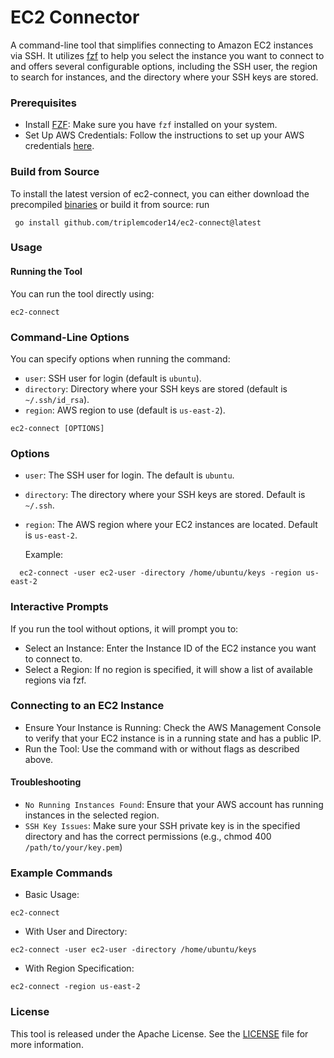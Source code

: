 # EC2 Connector

A command-line tool that simplifies connecting to Amazon EC2 instances via SSH. It utilizes [fzf](https://github.com/junegunn/fzf) to help you select the instance you want to connect to and offers several configurable options, including the SSH user, the region to search for instances, and the directory where your SSH keys are stored.

### Prerequisites

- Install [FZF](https://github.com/junegunn/fzf): Make sure you have ```fzf``` installed on your system.
- Set Up AWS Credentials: Follow the instructions to set up your AWS credentials [here](https://docs.aws.amazon.com/sdk-for-java/v1/developer-guide/setup-credentials.html).

### Build from Source
  
To install the latest version of ec2-connect, you can either download the precompiled [binaries](https://github.com/triplemcoder14/ec2-connect/releases/tag/v1.2.0)  or build it from source: run

```
 go install github.com/triplemcoder14/ec2-connect@latest
```

### Usage

#### Running the Tool
You can run the tool directly using:

```
ec2-connect
```

### Command-Line Options

You can specify options when running the command:

- ``user``: SSH user for login (default is ``ubuntu``).
- ``directory``: Directory where your SSH keys are stored (default is ``~/.ssh/id_rsa``).
- ``region``: AWS region to use (default is ``us-east-2``).




```
ec2-connect [OPTIONS]
```
### Options

- ``user``: The SSH user for login. The default is ``ubuntu``.
- ``directory``: The directory where your SSH keys are stored. Default is ```~/.ssh```.
- ``region``: The AWS region where your EC2 instances are located. Default is ``us-east-2``.

  Example:

```
  ec2-connect -user ec2-user -directory /home/ubuntu/keys -region us-east-2
```

### Interactive Prompts

If you run the tool without options, it will prompt you to:

- Select an Instance: Enter the Instance ID of the EC2 instance you want to connect to.
- Select a Region: If no region is specified, it will show a list of available regions via fzf.

### Connecting to an EC2 Instance
- Ensure Your Instance is Running: Check the AWS Management Console to verify that your EC2 instance is in a running state and has a public IP.
- Run the Tool: Use the command with or without flags as described above.

#### Troubleshooting

- ``No Running Instances Found``: Ensure that your AWS account has running instances in the selected region.
- ``SSH Key Issues``: Make sure your SSH private key is in the specified directory and has the correct permissions (e.g., chmod 400 ``/path/to/your/key.pem``)


### Example Commands

- Basic Usage:

  
```
ec2-connect
```

- With User and Directory:
  
``
ec2-connect -user ec2-user -directory /home/ubuntu/keys
``

- With Region Specification:
  
```
ec2-connect -region us-east-2
```



### License

This tool is released under the Apache License. See the [LICENSE](https://github.com/triplemcoder14/ec2-connect/blob/main/LICENSE) file for more information.

